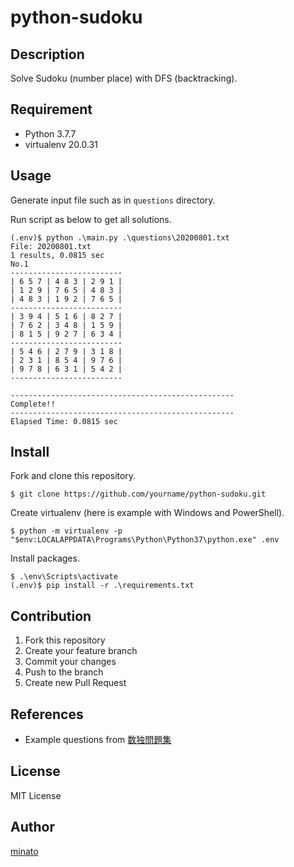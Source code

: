 # python-sudoku

## Description

Solve Sudoku (number place) with DFS (backtracking).

## Requirement

- Python 3.7.7
- virtualenv 20.0.31

## Usage

Generate input file such as in ``questions`` directory.

Run script as below to get all solutions.

```
(.env)$ python .\main.py .\questions\20200801.txt
File: 20200801.txt
1 results, 0.0815 sec
No.1
-------------------------
| 6 5 7 | 4 8 3 | 2 9 1 |
| 1 2 9 | 7 6 5 | 4 8 3 |
| 4 8 3 | 1 9 2 | 7 6 5 |
-------------------------
| 3 9 4 | 5 1 6 | 8 2 7 |
| 7 6 2 | 3 4 8 | 1 5 9 |
| 8 1 5 | 9 2 7 | 6 3 4 |
-------------------------
| 5 4 6 | 2 7 9 | 3 1 8 |
| 2 3 1 | 8 5 4 | 9 7 6 |
| 9 7 8 | 6 3 1 | 5 4 2 |
-------------------------

--------------------------------------------------
Complete!!
--------------------------------------------------
Elapsed Time: 0.0815 sec
```

## Install

Fork and clone this repository.

```
$ git clone https://github.com/yourname/python-sudoku.git
```

Create virtualenv (here is example with Windows and PowerShell).

```
$ python -m virtualenv -p "$env:LOCALAPPDATA\Programs\Python\Python37\python.exe" .env
```

Install packages.

```
$ .\env\Scripts\activate
(.env)$ pip install -r .\requirements.txt
```

## Contribution

1. Fork this repository
2. Create your feature branch
3. Commit your changes
4. Push to the branch
5. Create new Pull Request

## References

- Example questions from [数独問題集](http://www.sudokugame.org/)

## License

MIT License

## Author

[minato](https://blog.minatoproject.com/)
